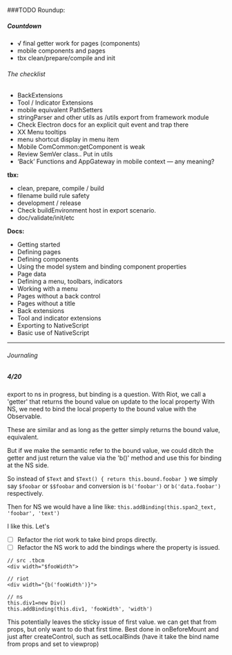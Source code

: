 ###TODO Roundup:

##### Countdown
- √ final getter work for pages (components)
- mobile components and pages
- tbx clean/prepare/compile and init

###### The checklist
- BackExtensions
- Tool / Indicator Extensions
- mobile equivalent PathSetters
- stringParser and other utils as /utils export from framework module
- Check Electron docs for an explicit quit event and trap there
- XX Menu tooltips
- menu shortcut display in menu item  
- Mobile ComCommon:getComponent is weak
- Review SemVer class.. Put in utils
- ‘Back’ Functions and AppGateway in mobile context — any meaning?


__tbx:__
- clean, prepare, compile / build
- filename build rule safety
- development / release
- Check buildEnvironment host in export scenario.
- doc/validate/init/etc

__Docs:__
- Getting started
- Defining pages
- Defining components
- Using the model system and binding component properties
- Page data  
- Defining a menu, toolbars, indicators
- Working with a menu
- Pages without a back control
- Pages without a title
- Back extensions
- Tool and indicator extensions
- Exporting to NativeScript
- Basic use of NativeScript


-------------
###### Journaling
##### 4/20
export to ns in progress, but binding is a question.
With Riot, we call a 'getter' that returns the bound value
on update to the local property
With NS, we need to bind the local property to the bound
value with the Observable.

These are similar and as long as the getter simply returns
the bound value, equivalent.  

But if we make the semantic refer to the bound value,
we could ditch the getter and just return the value via
the 'b()' method and use this for binding at the NS side.

So instead of `$Text` and `$Text() { return this.bound.foobar }`
we simply say `$foobar` or `$$foobar` and conversion is
`b('foobar')` or `b('data.foobar')` respectively.

Then for NS we would have a line like:
`this.addBinding(this.span2_text, 'foobar', 'text')`

I like this.  Let's
- [ ] Refactor the riot work to take bind props directly.
- [ ] Refactor the NS work to add the bindings where the
property is issued.
 
```
// src .tbcm 
<div width="$fooWidth">

// riot
<div width="{b('fooWidth')}">

// ns
this.div1=new Div()
this.addBinding(this.div1, 'fooWidth', 'width')
```
This potentially leaves the sticky issue of first value.
we can get that from props, but only want to do that first 
time.  Best done in onBeforeMount and just after createControl, 
such as setLocalBinds (have it take the bind name from props and set to viewprop)








